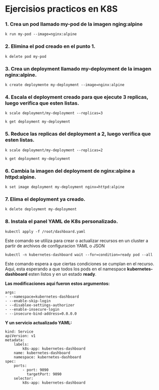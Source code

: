 # Ejercisios practicos en K8S

### 1. Crea un pod llamado **my-pod** de la imagen **nging:alpine**

    k run my-pod --image=nginx:alpine

### 2. Elimina el pod creado en el punto 1.

    k delete pod my-pod

### 3. Crea un deployment llamado my-deployment de la imagen nginx:alpine.

    k create deploymente my-deployment --image=nginx:alpine

### 4. Escala el deployment creado para que ejecute 3 replicas, luego verifica que esten listas.

    k scale deployment/my-deployment --replicas=3

    k get deployment my-deployment

### 5. Reduce las replicas del deployment a 2, luego verifica que esten listas.

    k scale deployment/my-deployment --replicas=2

    k get deployment my-deployment

### 6. Cambia la imagen del deployment de **nginx:alpine** a **httpd:alpine**.

    k set image deployment my-deployment nginx=httpd:alpine

### 7. Elima el deployment ya creado.

    k delete deployment my-deployment

### 8. Instala el panel YAML de K8s personalizado.

    kubectl apply -f /root/dashboard.yaml

Este comando se utiliza para crear o actualizar recursos en un cluster a partir de archivos de configuracion YAML o JSON

    kubectl -n kubernetes-dashboard wait --for=condition=ready pod --all

Este comando espera a que ciertas condiciones se cumplan en el recurso. Aqui, esta esperando a que todos los pods en el namespace **kubernetes-dashboard** esten listos y en un estado **ready**.


**Las modificaciones aqui fueron estos argumentos:**

    args:
    - --namespace=kubernetes-dashboard
    - --enable-skip-login
    - --disablee-settings-authorizer
    - --enable-insecure-login
    - --insecure-bind-address=0.0.0.0

**Y un servicio actualizado YAML:**

    kind: Service
    apiVersion: v1
    metadata:
        labels:
            k8s-app: kubernetes-dashboard
        name: kubernetes-dashboard
        namespace: kubernetes-dashboard
    spec:
        ports:
            - port: 9090
              targetPort: 9090
        selector:
            k8s-app: kubernetes-dashboard